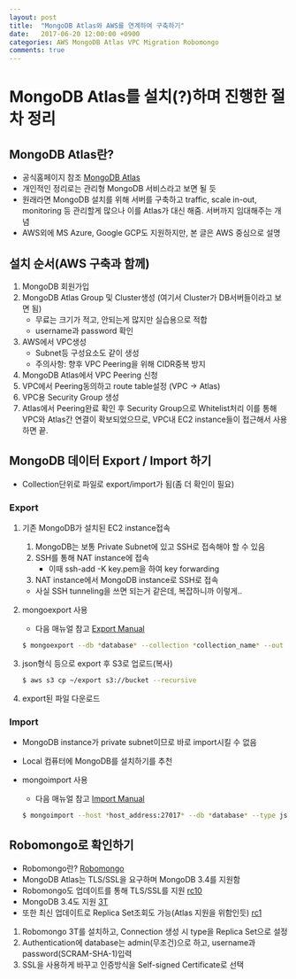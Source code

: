```yaml
---
layout: post
title:  "MongoDB Atlas와 AWS를 연계하여 구축하기"
date:   2017-06-20 12:00:00 +0900
categories: AWS MongoDB Atlas VPC Migration Robomongo
comments: true
---
```

# MongoDB Atlas를 설치(?)하며 진행한 절차 정리
  
## MongoDB Atlas란?
 * 공식홈페이지 참조 [MongoDB Atlas][official-mongodb-site]
 * 개인적인 정리로는 관리형 MongoDB 서비스라고 보면 될 듯
 * 원래라면 MongoDB 설치를 위해 서버를 구축하고 traffic, scale in-out, monitoring 등 관리할게 많으나 이를 Atlas가 대신 해줌. 서버까지 임대해주는 개념
 * AWS외에 MS Azure, Google GCP도 지원하지만, 본 글은 AWS 중심으로 설명
  
## 설치 순서(AWS 구축과 함께)
 1. MongoDB 회원가입
 2. MongoDB Atlas Group 및 Cluster생성 (여기서 Cluster가 DB서버들이라고 보면 됨)
    * 무료는 크기가 적고, 안되는게 많지만 실습용으로 적합
    * username과 password 확인
 3. AWS에서 VPC생성
    * Subnet등 구성요소도 같이 생성
    * 주의사항: 향후 VPC Peering을 위해 CIDR중복 방지
 4. MongoDB Atlas에서 VPC Peering 신청
 5. VPC에서 Peering동의하고 route table설정 (VPC -> Atlas)
 6. VPC용 Security Group 생성
 7. Atlas에서 Peering완료 확인 후 Security Group으로 Whitelist처리
 이를 통해 VPC와 Atlas간 연결이 확보되었으므로, VPC내 EC2 instance들이 접근해서 사용하면 끝.
  
## MongoDB 데이터 Export / Import 하기
 * Collection단위로 파일로 export/import가 됨(좀 더 확인이 필요)
  
### Export
 1. 기존 MongoDB가 설치된 EC2 instance접속
    1. MongoDB는 보통 Private Subnet에 있고 SSH로 접속해야 할 수 있음
    2. SSH를 통해 NAT instance에 접속
        * 이때 ssh-add -K key.pem을 하여 key forwarding
    3. NAT instance에서 MongoDB instance로 SSH로 접속
    * 사실 SSH tunneling을 쓰면 되는거 같은데, 복잡하니까 이렇게..
 2. mongoexport 사용
    * 다음 매뉴얼 참고 [Export Manual][official-mongodb-doc-export]

    ```bash
    $ mongoexport --db *database* --collection *collection_name* --out *collection_name.json*
    ```

 3. json형식 등으로 export 후 S3로 업로드(복사)

    ```bash
    $ aws s3 cp ~/export s3://bucket --recursive
    ```

 4. export된 파일 다운로드
  
### Import
 * MongoDB instance가 private subnet이므로 바로 import시킬 수 없음
 * Local 컴퓨터에 MongoDB를 설치하기를 추천
 * mongoimport 사용
    * 다음 매뉴얼 참고 [Import Manual][official-mongodb-doc-import]

    ```bash
    $ mongoimport --host *host_address:27017* --db *database* --type json --file *~/Downloads/collection_name.json* --authenticationDatabase admin --ssl --username *username* --password *password*
    ```
    
  
## Robomongo로 확인하기
 * Robomongo란? [Robomongo][robomongo]
 * MongoDB Atlas는 TLS/SSL을 요구하며 MongoDB 3.4를 지원함
 * Robomongo도 업데이트를 통해 TLS/SSL를 지원 [rc10][robomongo-rc10]
 * MongoDB 3.4도 지원 [3T][robomongo-3t]
 * 또한 최신 업데이트로 Replica Set조회도 가능(Atlas 지원을 위함인듯) [rc1][robomongo-1-rc1]
  
 1. Robomongo 3T를 설치하고, Connection 생성 시 type을 Replica Set으로 설정
 2. Authentication에 database는 admin(무조건)으로 하고, username과 password(SCRAM-SHA-1)입력
 3. SSL을 사용하게 바꾸고 인증방식을 Self-signed Certificate로 선택
  
[official-mongodb-site]: https://www.mongodb.com/cloud/atlas
[official-mongodb-doc-export]: https://docs.mongodb.com/manual/reference/program/mongoexport/
[official-mongodb-doc-import]: https://docs.mongodb.com/manual/reference/program/mongoimport/
[robomongo]: https://robomongo.org/
[robomongo-3t]: http://blog.robomongo.org/robomongo-is-robo-3t/
[robomongo-rc10]: http://blog.robomongo.org/robomongo-rc10/
[robomongo-1-rc1]: http://blog.robomongo.org/robomongo-1-rc1/

